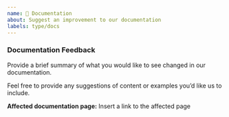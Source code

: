 ```yaml
---
name: 📄 Documentation
about: Suggest an improvement to our documentation
labels: type/docs
---
```


### Documentation Feedback

Provide a brief summary of what you would like to see changed in our documentation.

Feel free to provide any suggestions of content or examples you’d like us to include.

**Affected documentation page:** Insert a link to the affected page

